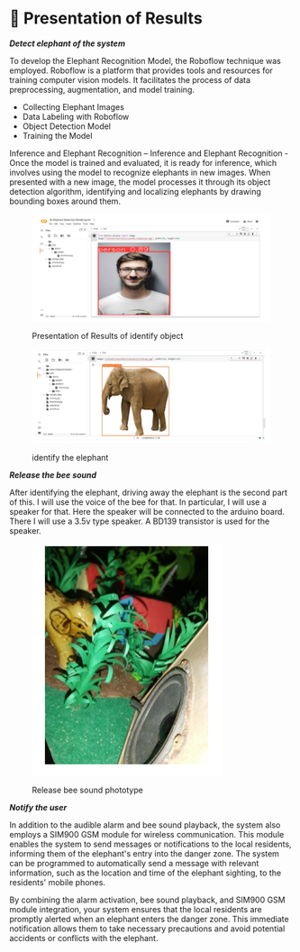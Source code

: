 # 🐘 Presentation of Results

_**Detect elephant of the system**_

To develop the Elephant Recognition Model, the Roboflow technique was employed. Roboflow is a platform that provides tools and resources for training computer vision models. It facilitates the process of data preprocessing, augmentation, and model training.

* Collecting Elephant Images
* Data Labeling with Roboflow
* Object Detection Model
* Training the Model

Inference and Elephant Recognition – Inference and Elephant Recognition - Once the model is trained and evaluated, it is ready for inference, which involves using the model to recognize elephants in new images. When presented with a new image, the model processes it through its object detection algorithm, identifying and localizing elephants by drawing bounding boxes around them.

<figure><img src="../../.gitbook/assets/Screenshot 2024-09-13 145921.png" alt=""><figcaption><p>Presentation of Results of identify object</p></figcaption></figure>



<figure><img src="../../.gitbook/assets/456.png" alt=""><figcaption><p>identify the elephant</p></figcaption></figure>

_**Release the bee sound**_

After identifying the elephant, driving away the elephant is the second part of this. I will use the voice of the bee for that. In particular, I will use a speaker for that. Here the speaker will be connected to the arduino board. There I will use a 3.5v type speaker. A BD139 transistor is used for the speaker.



<figure><img src="../../.gitbook/assets/Screenshot 2024-09-13 150356.png" alt=""><figcaption><p>Release bee sound phototype</p></figcaption></figure>

_**Notify the user**_

In addition to the audible alarm and bee sound playback, the system also employs a SIM900 GSM module for wireless communication. This module enables the system to send messages or notifications to the local residents, informing them of the elephant's entry into the danger zone. The system can be programmed to automatically send a message with relevant information, such as the location and time of the elephant sighting, to the residents' mobile phones.

By combining the alarm activation, bee sound playback, and SIM900 GSM module integration, your system ensures that the local residents are promptly alerted when an elephant enters the danger zone. This immediate notification allows them to take necessary precautions and avoid potential accidents or conflicts with the elephant.
